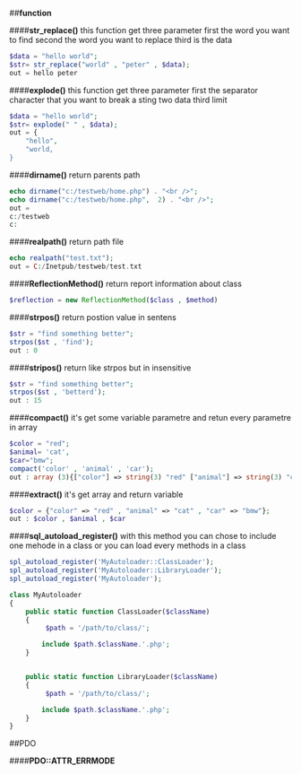 ##**function**

####**str_replace()**
this function get three parameter first the word you want to find second the word you want to replace third is the data
```php
$data = "hello world";
$str= str_replace("world" , "peter" , $data);
out = hello peter
```

####**explode()**
this function get three parameter first the separator character that you want to break a sting two data third limit
```php
$data = "hello world";
$str= explode(" " , $data);
out = {
    "hello",
    "world,
}
```

####**dirname()**
return parents path
```php
echo dirname("c:/testweb/home.php") . "<br />";
echo dirname("c:/testweb/home.php",  2) . "<br />";
out =
c:/testweb
c:
```

####**realpath()**
return path file
```php
echo realpath("test.txt");
out = C:/Inetpub/testweb/test.txt
```

####**ReflectionMethod()**
return report information about class
```php
$reflection = new ReflectionMethod($class , $method)
```

####**strpos()**
return postion value in sentens
```php
$str = "find something better";
strpos($st , 'find');
out : 0
```

####**stripos()**
return like strpos but in insensitive
```php
$str = "find something better";
strpos($st , 'betterd');
out : 15
```

####**compact()**
it's get some variable parametre and retun every parametre in array 
```php
$color = "red";
$animal= 'cat',
$car="bmw";
compact('color' , 'animal' , 'car');
out : array (3){["color"] => string(3) "red" ["animal"] => string(3) "cat" ["car"] => string(3) "bmw"} 
```

####**extract()**
it's get array and return variable
```php
$color = {"color" => "red" , "animal" => "cat" , "car" => "bmw"};
out : $color , $animal , $car
```

####**sql_autoload_register()**
with this method you can chose to include one mehode in a class or you can load every methods in a class
```php
spl_autoload_register('MyAutoloader::ClassLoader');
spl_autoload_register('MyAutoloader::LibraryLoader');
spl_autoload_register('MyAutoloader');

class MyAutoloader
{
    public static function ClassLoader($className)
    {
         $path = '/path/to/class/';

        include $path.$className.'.php';
    }


    public static function LibraryLoader($className)
    {
         $path = '/path/to/class/';

        include $path.$className.'.php';
    }
}
```

##PDO

####**PDO::ATTR_ERRMODE**

```php

```